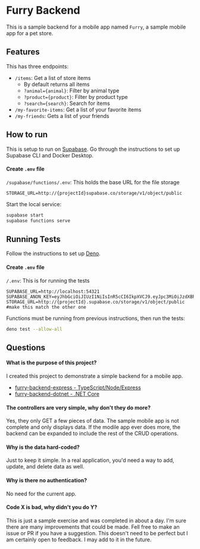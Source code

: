 # Furry Backend
This is a sample backend for a mobile app named `Furry`, a sample mobile app for a pet store.
## Features
This has three endpoints:
- `/items`: Get a list of store items
  - By default returns all items
  - `?animal={animal}`: Filter by animal type
  - `?product={product}`: Filter by product type
  - `?search={search}`: Search for items
- `/my-favorite-items`: Get a list of your favorite items
- `/my-friends`: Gets a list of your friends
## How to run
This is setup to run on [Supabase](https://supabase.com/). Go through the instructions to set up Supabase CLI and Docker Desktop.

#### Create `.env` file
`/supabase/functions/.env`: This holds the base URL for the file storage
```
STORAGE_URL=http://{projectId}supabase.co/storage/v1/object/public
```

Start the local service:
```bash
supabase start
supabase functions serve
```

## Running Tests
Follow the instructions to set up [Deno](https://deno.com/).
#### Create `.env` file

`/.env`: This is for running the tests
```
SUPABASE_URL=http://localhost:54321
SUPABASE_ANON_KEY=eyJhbGciOiJIUzI1NiIsInR5cCI6IkpXVCJ9.eyJpc3MiOiJzdXBhYmFzZS1kZW1vIiwicm9sZSI6ImFub24iLCJleHAiOjE5ODM4MTI5OTZ9.CRXP1A7WOeoJeXxjNni43kdQwgnWNReilDMblYTn_I0
STORAGE_URL=http://{projectId}.supabase.co/storage/v1/object/public #make this match the other one
```

Functions must be running from previous instructions, then run the tests:
```bash
deno test --allow-all
```

## Questions
#### What is the purpose of this project?
I created this project to demonstrate a simple backend for a mobile app.

- [furry-backend-express - TypeScript/Node/Express](https://github.com/noahcolvin/furry-backend-express)
- [furry-backend-dotnet - .NET Core](https://github.com/noahcolvin/furry-backend-dotnet)

#### The controllers are very simple, why don't they do more?
Yes, they only GET a few pieces of data. The sample mobile app is not complete and only displays data. If the modile app ever does more, the backend can be expanded to include the rest of the CRUD operations.

#### Why is the data hard-coded?
Just to keep it simple. In a real application, you'd need a way to add, update, and delete data as well.

#### Why is there no authentication?
No need for the current app.

#### Code X is bad, why didn't you do Y?
This is just a sample exercise and was completed in about a day. I'm sure there are many improvements that could be made. Fell free to make an issue or PR if you have a suggestion. This doesn't need to be perfect but I am certainly open to feedback. I may add to it in the future.